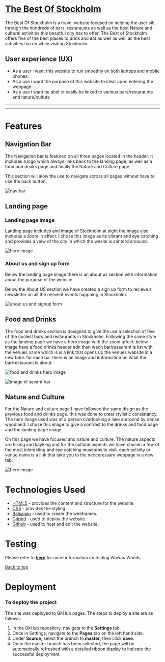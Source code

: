 # [The Best Of Stockholm](https://8000-pegrume88-fiveofthebest-g3vrorisg66.ws-eu47.gitpod.io/index.html)

The Best Of Stockholm is a travel website focused on helping the user sift through the hundreds of bars, restaraunts as well as the best Nature and cultural activities this beautful city has to offer. The Best of Stockholm offers five of the best places to drink and eat as well as well as the best activities too do while visiting Stockholm. 

## User experience (UX)

* As a user i want this website to run smoothly on both laptops and mobile phones.
* As a use i want the purpose of this website to clear apon entering the webpage.
* As a use i want be abel to easily be linked to various bars/restaraunts and nature/culture 

------



------

# Features

## Navigation Bar

The Navigation bar is featured on all three pages located in the header. It includes a logo which always links back to the landing page, as well as a food and drinks page and finally the Nature and Culture page.

This section will alow the use to navigate across all pages without have to use the back button.

![nav bar](/assets/css/ReadMe-images/navigation-bar.png)

## Landing page

### Landing page image

  Landing page includes and image of Stockholm at night the image also includes a zoom in affect. I chose this image as its vibrant and eye catching and provides a veiw of the city in which the wesite is centerd aroound.

 
![hero image](/assets/css/ReadMe-images/hero-image.png)

### About us and sign up form

Below the landing page image there is an about us section with information about the purpose of the website. 

Below the About US section we have created a sign up form to recieve a newsletter on all the relevent events happning in Stockholm.

![about us and signup form](/assets/css/ReadMe-images/about-us%3Asignup.png)

## Food and Drinks

 The food and drinks section is designed to give the use a selection of five of the coolest bars and restaurants in Stockholm. Following the same style as the landing page we have a hero image with the zoom affect.
 below image have a food drinks header adn then wach bar/resaurant is list with the venues name which is is a link that opens up the venues website in a new tabe. for each bar there is an image and imformation on what the bar/restaurant is about.


![food and drinks hero image](/assets/css/ReadMe-images/Food-and-drinks.png)

![image of savant bar](/assets/css/ReadMe-images/savant-bar.png)

## Nature and Culture

For the Nature and culture page I have followed the same disign as the previous food and drinks page. this was done to creat stylistic consistancy. The hero image used was of a person overlooking a lake surround by dense woodland. I chose this image to give a contrast to the drinks and food page and the landing page image.

On this page we have focused and nature and culture. The nature aspects are hiking and kayking and for the cultural aspects we have chosen a few of the most interesting and eye catching museums to visit.
each activity or venue name is a link that take you to the necceressary webpage in a new tab.

![hero image](/assets/css/ReadMe-images/hero-image.png)






  

  





  # Technologies Used
* [HTML5](https://html.spec.whatwg.org/) - provides the content and structure for the website.
* [CSS](https://www.w3.org/Style/CSS/Overview.en.html) - provides the styling.
* [Balsamiq](https://balsamiq.com/wireframes/) - used to create the wireframes.
* [Gitpod](https://www.gitpod.io/#get-started) - used to deploy the website.
* [Github](https://github.com/) - used to host and edit the website.

# Testing

Please refer to [**_here_**](TESTING.md) for more information on testing Wawas Woods.

[Back to top](<#contents>)

# Deployment

### **To deploy the project**
The site was deployed to GitHub pages. The steps to deploy a site are as follows:
  1. In the GitHub repository, navigate to the **Settings** tab.
  2. Once in Settings, navigate to the **Pages** tab on the left hand side.
  3. Under **Source**, select the branch to **master**, then click **save**.
  4. Once the master branch has been selected, the page will be automatically refreshed with a detailed ribbon display to indicate the successful deployment.
